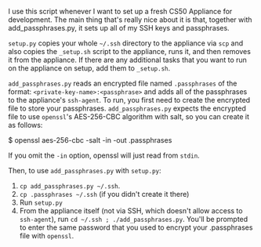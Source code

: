 I use this script whenever I want to set up a fresh CS50 Appliance for
development. The main thing that's really nice about it is that,
together with add_passphrases.py, it sets up all of my SSH keys and
passphrases.

`setup.py` copies your whole `~/.ssh` directory to the appliance via `scp`
and also copies the `_setup.sh` script to the appliance, runs it, and then
removes it from the appliance. If there are any additional tasks that you want
to run on the appliance on setup, add them to `_setup.sh`.

`add_passphrases.py` reads an encrypted file named `.passphrases` of the format:
`<private-key-name>:<passphrase>` and adds all of the passphrases to the
appliance's `ssh-agent`. To run, you first need to create the encrypted file to
store your passphrases. `add_passphrases.py` expects the encrypted file to use
`openssl`'s AES-256-CBC algorithm with salt, so you can create it as follows:

$ openssl aes-256-cbc -salt -in <infile> -out .passphrases

If you omit the `-in` option, openssl will just read from `stdin`.

Then, to use `add_passphrases.py` with `setup.py`:

1. `cp add_passphrases.py ~/.ssh`.
2. `cp .passphrases ~/.ssh` (if you didn't create it there)
3. Run `setup.py`
4. From the appliance itself (not via SSH, which doesn't allow access to
`ssh-agent`), run `cd ~/.ssh ; ./add_passphrases.py`. You'll be prompted to
enter the same password that you used to encrypt your .passphrases file with
`openssl`.